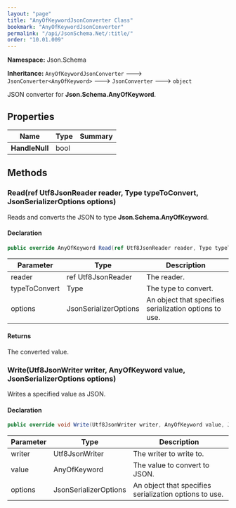```yaml
---
layout: "page"
title: "AnyOfKeywordJsonConverter Class"
bookmark: "AnyOfKeywordJsonConverter"
permalink: "/api/JsonSchema.Net/:title/"
order: "10.01.009"
---
```

**Namespace:** Json.Schema

**Inheritance:**
`AnyOfKeywordJsonConverter`
 🡒 
`JsonConverter<AnyOfKeyword>`
 🡒 
`JsonConverter`
 🡒 
`object`

JSON converter for **Json.Schema.AnyOfKeyword**.

## Properties

| Name | Type | Summary |
|---|---|---|
| **HandleNull** | bool |  |

## Methods

### Read(ref Utf8JsonReader reader, Type typeToConvert, JsonSerializerOptions options)

Reads and converts the JSON to type **Json.Schema.AnyOfKeyword**.

#### Declaration

```c#
public override AnyOfKeyword Read(ref Utf8JsonReader reader, Type typeToConvert, JsonSerializerOptions options)
```

| Parameter | Type | Description |
|---|---|---|
| reader | ref Utf8JsonReader | The reader. |
| typeToConvert | Type | The type to convert. |
| options | JsonSerializerOptions | An object that specifies serialization options to use. |


#### Returns

The converted value.

### Write(Utf8JsonWriter writer, AnyOfKeyword value, JsonSerializerOptions options)

Writes a specified value as JSON.

#### Declaration

```c#
public override void Write(Utf8JsonWriter writer, AnyOfKeyword value, JsonSerializerOptions options)
```

| Parameter | Type | Description |
|---|---|---|
| writer | Utf8JsonWriter | The writer to write to. |
| value | AnyOfKeyword | The value to convert to JSON. |
| options | JsonSerializerOptions | An object that specifies serialization options to use. |


